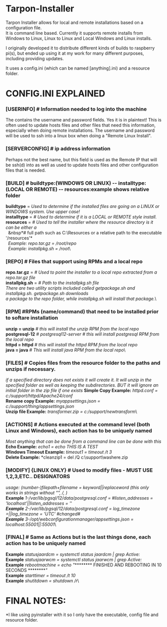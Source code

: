 # Tarpon-Installer
Tarpon Installer allows for local and remote installations based on a configuration file.  
It is command line based. Currently it supports remote installs from Windows to Linux, 
Linux to Linux and Local Windows and Linux installs.

I originally developed it to distribute different kinds of builds to raspberry pi(s), but
ended up using it at my work for many different purposes, including providing updates.

It uses a config.ini (which can be named [anything].ini) and a resource folder.

# CONFIG.INI EXPLAINED
### [USERINFO] # Information needed to log into the machine
The contains the username and password fields.  Yes it is in plaintext!  This is often
used to update hosts files and other files that need this information, especially when
doing remote installations.  The username and password will be used to ssh into a linux
box when doing a "Remote Linux Install".

### [SERVERCONFIG] # ip address information
Perhaps not the best name, but this field is used as the Remote IP that will be ssh(d) into
as well as used to update hosts files and other configuration files that is needed.

### [BUILD] # buildtype:(WINDOWS OR LINUX) -- installtype:(LOCAL OR REMOTE) -- resources:example shows relative folder
**buildtype** = *Used to determine if the installed files are going on a LINUX or WINDOWS system.  Use upper case!*\
**installtype** =	*# Used to determine if it is a LOCAL or REMOTE style install.*\
**resources** = *# Used to tell the installer where the resource directory is it can be either a*\
&nbsp;&nbsp;&nbsp*# full path such as C:\Resources or a relative path to the executable '/resources'*\
&nbsp;&nbsp;*Example: repo.tar.gz = /root/repo*\
&nbsp;&nbsp;*Example: installpkg.sh = /root*\

### [REPO] # Files that support using RPMs and a local repo
**repo.tar.gz** =		*# Used to point the installer to a local repo extracted from a repo.tar.gz file*\
**installpkg.sh** =	*# Path to the installpkg.sh file*\
*There are two utility scripts included called getpackage.sh and installpkg.sh.  getpackage.sh downloads*\
*a package to the repo folder, while installpkg.sh will install that package.*\

### [RPM] #RPMs (name/command) that need to be installed prior to softare installation
**unzip = unzip**	*# this will install the unzip RPM from the local repo*\
**postgresql-12**	*# postgresql12-server # this will install postgresql RPM from the local repo*\
**httpd = httpd**	*# this will install the httpd RPM from the local repo*\
**java = java**	*# This will install java RPM from the local repo*\

### [FILES] # Copies files from the resource folder to the paths and unzips if necessary.
*if a specified directory does not exists it will create it.  It will unzip in the specified folder*
*as well as keeping the subdirectories.  BUT it will ignore an initial folder in the zip file if one exists*
**Simple Copy Example:**&nbsp;*httpd.conf = c:/support/httpd/Apache24/conf*\
**Rename copy Example:**&nbsp;*myappsettings.json = c:/support/thing/appsettings.json*\
**Unzip file Example:**&nbsp;*transformer.zip = c:/support/newtransform*\

### [ACTIONS] # Actions executed at the command level (both Linux and Windows), each action has to be uniquely named
*Most anything that can be done from a command line can be done with this*\
**Echo Example:**&nbsp;*echo1 = echo THIS IS A TEST*\
**Windows Timeout Example:**&nbsp;*timeout1 = timeout /t 3*\
**Delete Example:**&nbsp;*cleanzip1 = del /Q c:\support\washere.zip

### [MODIFY] {LINUX ONLY} # Used to modify files - MUST USE 1,2,3,ETC.. DESIGNATORS
*usage: (number-)filepath+filename = keyword||replaceword (this only works in strings without "", /, \)*\
**Example**&nbsp;*1-/var/lib/pgsql/12/data/postgresql.conf = #listen_addresses = 'localhost'||listen_addresses = '*'*\
**Example**&nbsp;*2-/var/lib/pgsql/12/data/postgresql.conf = log_timezone =||log_timezone = 'UTC' #changed#*\
**Example**&nbsp;*3-/opt/webconfigurationmanager/appsettings.json = localhost:55001||*:55001*\

### [FINAL] # Same as Actions but is the last things done, each action has to be uniquely named
**Example**&nbsp;*statusjaardcm = systemctl status jaardcm | grep Active:*\
**Example**&nbsp;*statusjaarwcm = systemctl status jaarwcm | grep Active:*\
**Example**&nbsp;*rebootmachine = echo "********* FINISHED AND REBOOTING IN 10 SECONDS *********"*\
**Example**&nbsp;*starttimer = timeout /t 10*\
**Example**&nbsp;*shutitdown = shutdown /r*\

# FINAL NOTES:
*I like using pyinstaller with it so I only have the executable, config file and resource folder.
